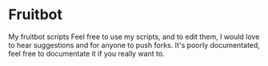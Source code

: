 Fruitbot
========

My fruitbot scripts
Feel free to use my scripts, and to edit them, 
I would love to hear suggestions and for anyone to push forks.
It's poorly documentated, feel free to documentate it if you really want to.
